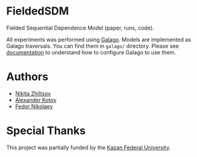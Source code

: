 # FieldedSDM
Fielded Sequential Dependence Model (paper, runs, code).

All experiments was performed using [Galago](http://sourceforge.net/p/lemur/galago/ci/default/tree/).
Models are implemented as Galago traversals. You can find them in `galago/` directory.
Please see [documentation](http://sourceforge.net/p/lemur/wiki/Galago%20Traversals/#implementing-your-own-traversal)
to understand how to configure Galago to use them.

# Authors
- [Nikita Zhiltsov](https://github.com/nzhiltsov)
- [Alexander Kotov](https://github.com/rusillini)
- [Fedor Nikolaev](https://github.com/fsqcds)

# Special Thanks
This project was partially funded by the [Kazan Federal University](http://kpfu.ru/eng).
